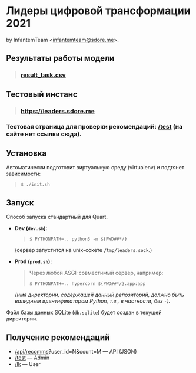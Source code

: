 # Лидеры цифровой трансформации 2021

by InfantemTeam \<infantemteam@sdore.me>.

## Результаты работы модели
> ### [result_task.csv](/tree/master/result_task.csv)


## Тестовый инстанс
> ### https://leaders.sdore.me
### Тестовая страница для проверки рекомендаций: [/test](https://leaders.sdore.me/test) (на сайте нет ссылки сюда).


## Установка
Автоматически подготовит виртуальную среду (virtualenv) и подтянет зависимости:
> ```console
> $ ./init.sh
> ```


## Запуск
Способ запуска стандартный для Quart.
* **Dev (`dev.sh`):**
  > ```console
  > $ PYTHONPATH=.. python3 -m ${PWD##*/}
  > ```
  (сервер запустится на unix-сокете `/tmp/leaders.sock`.)
* **Prod (`prod.sh`):**
  > Через любой ASGI-совместимый сервер, например:
  > ```console
  > $ PYTHONPATH=.. hypercorn ${PWD##*/}.app:app
  > ```

  _(имя директории, содержащей данный репозиторий, должно быть валидным идентификатором Python, т.е., в частности, без `-`)._

Файл базы данных SQLite (`db.sqlite`) будет создан в текущей директории.


## Получение рекомендаций
- [/api/recomms](https://leaders.sdore.me/api/recomms)?user\_id=N&count=M — API (JSON)
- [/test](https://leaders.sdore.me/test) — Admin
- [/lk](https://leaders.sdore.me/lk) — User
